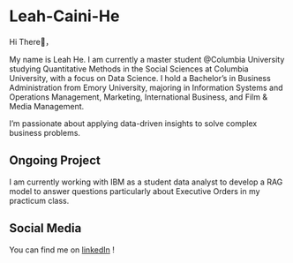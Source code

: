 # Leah-Caini-He

Hi There👋，

My name is Leah He. I am currently a master student @Columbia University studying Quantitative Methods in the Social Sciences at Columbia University, with a focus on Data Science. I hold a Bachelor’s in Business Administration from Emory University, majoring in Information Systems and Operations Management, Marketing, International Business, and Film & Media Management. 

I’m passionate about applying data-driven insights to solve complex business problems. 

## Ongoing Project
I am currently working with IBM as a student data analyst to develop a RAG model to answer questions particularly about Executive Orders in my practicum class.

## Social Media
You can find me on [linkedIn](www.linkedin.com/in/leahcainihe) !
